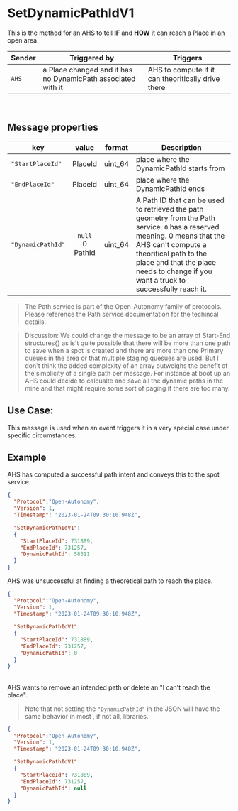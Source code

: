 # SetDynamicPathIdV1
This is the method for an AHS to tell **IF** and **HOW** it can reach a Place in an open area.


|Sender| Triggered by | Triggers|
|---|---|---|
| `AHS` | a Place changed and it has no DynamicPath associated with it | AHS to compute if it can theoritically drive there |

<br>

## Message properties
|key |value |format | Description|
|---|:---:|:---:|---|
|`"StartPlaceId"`| PlaceId|uint_64| place where the DynamicPathId starts from|
|`"EndPlaceId"`| PlaceId|uint_64| place where the DynamicPathId ends|
|`"DynamicPathId"`|`null`<br> 0 <br> PathId |uint_64| A Path ID that can be used to retrieved the path geometry from the Path service. `0` has a reserved meaning.  0 means that the AHS can't compute a theoritical path to the place and that the place needs to change if you want a truck to successfully reach it. |

> The Path service is part of the Open-Autonomy family of protocols.  Please reference the Path service documentation for the techincal details.

> Discussion: We could change the message to be an array of Start-End structures{} as is't quite possible that there will be more than one path to save when a spot is created and there are more than one Primary queues in the area or that multiple staging quesues are used.  But I don't think the added complexity of an array outweighs the benefit of the simplicity of a single path per message.  For instance at boot up an AHS could decide to calcualte and save all the dynamic paths in the mine and that might require some sort of paging if there are too many.



## Use Case:
This message is used when an event triggers it in a very special case under specific circumstances.

## Example
AHS has computed a successful path intent and conveys this to the spot service.
```json
{
  "Protocol":"Open-Autonomy",
  "Version": 1,
  "Timestamp": "2023-01-24T09:30:10.948Z",

  "SetDynamicPathIdV1":
  {
    "StartPlaceId": 731889,
    "EndPlaceId": 731257,
    "DynamicPathId": 58311
  }
}
```

AHS was unsuccessful at finding a theoretical path to reach the place.
```json
{
  "Protocol":"Open-Autonomy",
  "Version": 1,
  "Timestamp": "2023-01-24T09:30:10.948Z",

  "SetDynamicPathIdV1":
  {
    "StartPlaceId": 731889,
    "EndPlaceId": 731257,
    "DynamicPathId": 0
  }
}
```

<br>
AHS wants to remove an intended path or delete an "I can't reach the place".  

> Note that not setting the `"DynamicPathId"` in the JSON will have the same behavior in most , if not all, libraries.

```json
{
  "Protocol":"Open-Autonomy",
  "Version": 1,
  "Timestamp": "2023-01-24T09:30:10.948Z",

  "SetDynamicPathIdV1":
  {
    "StartPlaceId": 731889,
    "EndPlaceId": 731257,
    "DynamicPathId": null
  }
}
```
